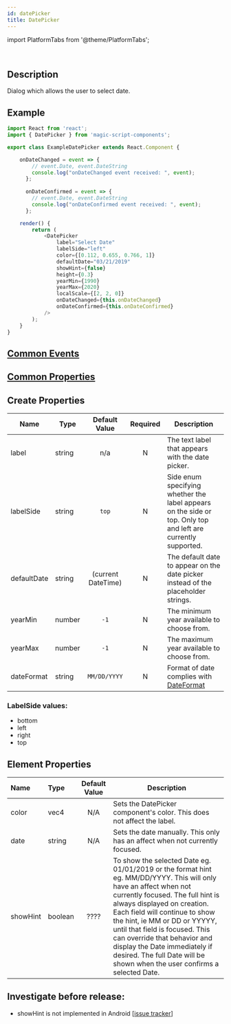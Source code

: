 ```yaml
---
id: datePicker
title: DatePicker
---
```


import PlatformTabs from '@theme/PlatformTabs';

<PlatformTabs component='datepicker' />​


## Description

Dialog which allows the user to select date.

## Example

```javascript
import React from 'react';
import { DatePicker } from 'magic-script-components';

export class ExampleDatePicker extends React.Component {

    onDateChanged = event => {
        // event.Date, event.DateString
        console.log("onDateChanged event received: ", event);
      };
    
      onDateConfirmed = event => {
        // event.Date, event.DateString
        console.log("onDateConfirmed event received: ", event);
      };

    render() {
        return (
            <DatePicker
                label="Select Date"
                labelSide="left"
                color={[0.112, 0.655, 0.766, 1]}
                defaultDate="03/21/2019"
                showHint={false}
                height={0.3}
                yearMin={1990}
                yearMax={2020}
                localScale={[2, 2, 0]}
                onDateChanged={this.onDateChanged}
                onDateConfirmed={this.onDateConfirmed}
            />
        );
    }
}
```

## [Common Events](../events/CommonEvents.md)

## [Common Properties](../types/Properties.md)

## Create Properties

| Name        | Type   |   Default Value    | Required | Description                                                                                                   |
| ----------- | ------ | :----------------: | :------: | ------------------------------------------------------------------------------------------------------------- |
| label       | string |        n/a         |     N    | The text label that appears with the date picker.                                                             |
| labelSide   | string |       `top`        |     N    | Side enum specifying whether the label appears on the side or top. Only top and left are currently supported. |
| defaultDate | string | (current DateTime) |     N    | The default date to appear on the date picker instead of the placeholder strings.                             |
| yearMin     | number |        `-1`        |     N    | The minimum year available to choose from.                                                                    |
| yearMax     | number |        `-1`        |     N    | The maximum year available to choose from.                                                                    |
| dateFormat  | string |    `MM/DD/YYYY`    |     N    | Format of date complies with [DateFormat](https://docs.magicscript.org/api_1.6.0/lumin.ui.DateFormat.html)    |

### LabelSide values:

- bottom
- left
- right
- top

## Element Properties

| Name     | Type    |    Default Value    |Description                                                                                                                                                                                                                                                                                                                                                                                                                         |
| :------- | :------ | :----------------: |----------------------------------------------------------------------------------------------------------------------------------------------------------------------------------------------------------------------------------------------------------------------------------------------------------------------------------------------------------------------------------------------------------------------------------- |
| color    | vec4    |         N/A        | Sets the DatePicker component's color. This does not affect the label.                                                                                                                                                                                                                                                                                                                                                              |
| date     | string  |         N/A        | Sets the date manually. This only has an affect when not currently focused.                                                                                                                                                                                                                                                                                                                                                         |
| showHint | boolean |       ????         | To show the selected Date eg. 01/01/2019 or the format hint eg. MM/DD/YYYY. This will only have an affect when not currently focused. The full hint is always displayed on creation. Each field will continue to show the hint, ie MM or DD or YYYYY, until that field is focused. This can override that behavior and display the Date immediately if desired. The full Date will be shown when the user confirms a selected Date. |


## Investigate before release:
- showHint is not implemented in Android [[issue tracker](https://github.com/magic-script/magic-script-components/issues/224)]